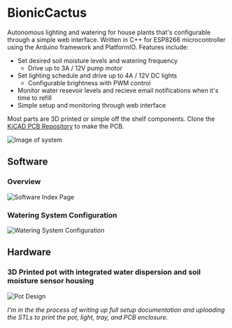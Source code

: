 # BionicCactus
Autonomous lighting and watering for house plants that's configurable through a simple web interface. Written in C++ for ESP8266 microcontroller using the Arduino framework and PlatformIO. Features include:
* Set desired soil moisture levels and watering frequency
  * Drive up to 3A / 12V pump motor
* Set lighting schedule and drive up to 4A / 12V DC lights
  * Configurable brightness with PWM control
* Monitor water resevoir levels and recieve email notifications when it's time to refill
* Simple setup and monitoring through web interface

Most parts are 3D printed or simple off the shelf components. Clone the [KiCAD PCB Repository](https://github.com/samsonmking/BionicCactusPCB) to make the PCB.

![Image of system](https://github.com/samsonmking/BionicCactusESP8266/raw/master/images/system.jpg)

## Software
### Overview
![Software Index Page](https://github.com/samsonmking/BionicCactusESP8266/raw/master/images/bc_index.png)
### Watering System Configuration
![Watering System Configuration](https://github.com/samsonmking/BionicCactusESP8266/raw/master/images/bc_watering.png)

## Hardware
### 3D Printed pot with integrated water dispersion and soil moisture sensor housing
![Pot Design](https://github.com/samsonmking/BionicCactusESP8266/raw/master/images/pot_back.jpg)

*I'm in the the process of writing up full setup documentation and uploading the STLs to print the pot, light, tray, and PCB enclosure.*
